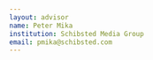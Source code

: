 ```yaml
---
layout: advisor
name: Peter Mika
institution: Schibsted Media Group
email: pmika@schibsted.com
---
```

